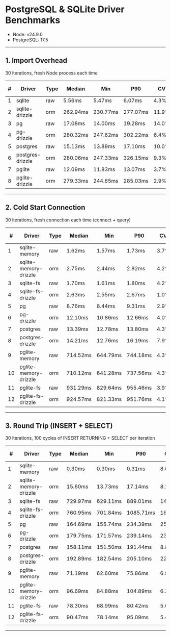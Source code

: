 # PostgreSQL & SQLite Driver Benchmarks

- Node: v24.9.0
- PostgreSQL: 17.5

---

## 1. Import Overhead

30 iterations, fresh Node process each time

| # | Driver | Type | Median | Min | P90 | CV | ORM Overhead |
|---|---|---|---|---|---|---|---|
| 1 | sqlite | raw | 5.56ms | 5.47ms | 6.07ms | 4.3% | - |
| 2 | sqlite-drizzle | orm | 262.94ms | 230.77ms | 277.07ms | 11.9% | +4627% |
| 3 | pg | raw | 17.08ms | 14.00ms | 19.28ms | 14.0% | - |
| 4 | pg-drizzle | orm | 280.32ms | 247.62ms | 302.22ms | 6.4% | +1541% |
| 5 | postgres | raw | 15.13ms | 13.89ms | 17.10ms | 10.0% | - |
| 6 | postgres-drizzle | orm | 280.06ms | 247.33ms | 326.15ms | 9.3% | +1751% |
| 7 | pglite | raw | 12.09ms | 11.83ms | 13.07ms | 3.7% | - |
| 8 | pglite-drizzle | orm | 279.33ms | 244.65ms | 285.03ms | 2.9% | +2210% |

---

## 2. Cold Start Connection

30 iterations, fresh connection each time (connect + query)

| # | Driver | Type | Median | Min | P90 | CV | ORM Overhead |
|---|---|---|---|---|---|---|---|
| 1 | sqlite-memory | raw | 1.62ms | 1.57ms | 1.73ms | 3.7% | - |
| 2 | sqlite-memory-drizzle | orm | 2.75ms | 2.44ms | 2.82ms | 4.2% | +70% |
| 3 | sqlite-fs | raw | 1.70ms | 1.61ms | 1.80ms | 4.2% | - |
| 4 | sqlite-fs-drizzle | orm | 2.63ms | 2.55ms | 2.67ms | 1.0% | +55% |
| 5 | pg | raw | 8.76ms | 8.44ms | 9.31ms | 2.9% | - |
| 6 | pg-drizzle | orm | 12.10ms | 10.86ms | 12.66ms | 4.0% | +38% |
| 7 | postgres | raw | 13.39ms | 12.78ms | 13.80ms | 4.3% | - |
| 8 | postgres-drizzle | orm | 14.21ms | 12.76ms | 16.19ms | 7.9% | +6% |
| 9 | pglite-memory | raw | 714.52ms | 644.79ms | 744.18ms | 4.3% | - |
| 10 | pglite-memory-drizzle | orm | 710.12ms | 641.28ms | 737.56ms | 4.3% | -1% |
| 11 | pglite-fs | raw | 931.29ms | 829.64ms | 955.46ms | 3.9% | - |
| 12 | pglite-fs-drizzle | orm | 924.57ms | 821.33ms | 951.76ms | 4.1% | -1% |

---

## 3. Round Trip (INSERT + SELECT)

30 iterations, 100 cycles of INSERT RETURNING + SELECT per iteration

| # | Driver | Type | Median | Min | P90 | CV | ORM Overhead |
|---|---|---|---|---|---|---|---|
| 1 | sqlite-memory | raw | 0.30ms | 0.30ms | 0.31ms | 8.6% | - |
| 2 | sqlite-memory-drizzle | orm | 15.60ms | 13.73ms | 17.14ms | 8.1% | +5094% |
| 3 | sqlite-fs | raw | 729.97ms | 629.11ms | 889.01ms | 14.5% | - |
| 4 | sqlite-fs-drizzle | orm | 760.95ms | 701.84ms | 1085.71ms | 16.6% | +4% |
| 5 | pg | raw | 164.69ms | 155.74ms | 234.39ms | 25.2% | - |
| 6 | pg-drizzle | orm | 179.75ms | 171.57ms | 239.14ms | 23.0% | +9% |
| 7 | postgres | raw | 158.11ms | 151.50ms | 191.44ms | 8.8% | - |
| 8 | postgres-drizzle | orm | 192.89ms | 182.54ms | 205.10ms | 22.9% | +22% |
| 9 | pglite-memory | raw | 71.19ms | 62.60ms | 75.86ms | 6.9% | - |
| 10 | pglite-memory-drizzle | orm | 96.69ms | 84.88ms | 104.89ms | 6.3% | +36% |
| 11 | pglite-fs | raw | 78.30ms | 68.99ms | 80.42ms | 5.0% | - |
| 12 | pglite-fs-drizzle | orm | 90.47ms | 78.14ms | 95.09ms | 5.4% | +16% |

---

